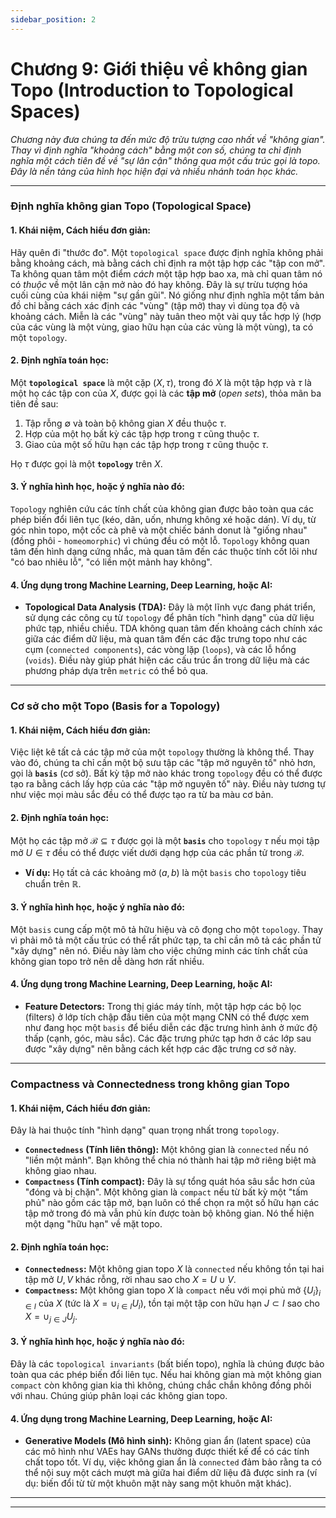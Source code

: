 ```yaml
---
sidebar_position: 2
---
```


# Chương 9: Giới thiệu về không gian Topo (Introduction to Topological Spaces)

*Chương này đưa chúng ta đến mức độ trừu tượng cao nhất về "không gian". Thay vì định nghĩa "khoảng cách" bằng một con số, chúng ta chỉ định nghĩa một cách tiên đề về "sự lân cận" thông qua một cấu trúc gọi là topo. Đây là nền tảng của hình học hiện đại và nhiều nhánh toán học khác.*

***

### **Định nghĩa không gian Topo (Topological Space)**

#### 1. Khái niệm, Cách hiểu đơn giản:
Hãy quên đi "thước đo". Một `topological space` được định nghĩa không phải bằng khoảng cách, mà bằng cách chỉ định ra một tập hợp các "tập con mở". Ta không quan tâm một điểm *cách* một tập hợp bao xa, mà chỉ quan tâm nó có *thuộc* về một lân cận mở nào đó hay không. Đây là sự trừu tượng hóa cuối cùng của khái niệm "sự gần gũi". Nó giống như định nghĩa một tấm bản đồ chỉ bằng cách xác định các "vùng" (tập mở) thay vì dùng tọa độ và khoảng cách. Miễn là các "vùng" này tuân theo một vài quy tắc hợp lý (hợp của các vùng là một vùng, giao hữu hạn của các vùng là một vùng), ta có một `topology`.

#### 2. Định nghĩa toán học:
Một **`topological space`** là một cặp $(X, \tau)$, trong đó $X$ là một tập hợp và $\tau$ là một họ các tập con của $X$, được gọi là các **tập mở** (*open sets*), thỏa mãn ba tiên đề sau:
1.  Tập rỗng $\emptyset$ và toàn bộ không gian $X$ đều thuộc $\tau$.
2.  Hợp của một họ bất kỳ các tập hợp trong $\tau$ cũng thuộc $\tau$.
3.  Giao của một số hữu hạn các tập hợp trong $\tau$ cũng thuộc $\tau$.

Họ $\tau$ được gọi là một **`topology`** trên $X$.

#### 3. Ý nghĩa hình học, hoặc ý nghĩa nào đó:
`Topology` nghiên cứu các tính chất của không gian được bảo toàn qua các phép biến đổi liên tục (kéo, dãn, uốn, nhưng không xé hoặc dán). Ví dụ, từ góc nhìn topo, một cốc cà phê và một chiếc bánh donut là "giống nhau" (đồng phôi - `homeomorphic`) vì chúng đều có một lỗ. `Topology` không quan tâm đến hình dạng cứng nhắc, mà quan tâm đến các thuộc tính cốt lõi như "có bao nhiêu lỗ", "có liền một mảnh hay không".

#### 4. Ứng dụng trong Machine Learning, Deep Learning, hoặc AI:
* **Topological Data Analysis (TDA):** Đây là một lĩnh vực đang phát triển, sử dụng các công cụ từ `topology` để phân tích "hình dạng" của dữ liệu phức tạp, nhiều chiều. TDA không quan tâm đến khoảng cách chính xác giữa các điểm dữ liệu, mà quan tâm đến các đặc trưng topo như các cụm (`connected components`), các vòng lặp (`loops`), và các lỗ hổng (`voids`). Điều này giúp phát hiện các cấu trúc ẩn trong dữ liệu mà các phương pháp dựa trên `metric` có thể bỏ qua.

***

### **Cơ sở cho một Topo (Basis for a Topology)**

#### 1. Khái niệm, Cách hiểu đơn giản:
Việc liệt kê tất cả các tập mở của một `topology` thường là không thể. Thay vào đó, chúng ta chỉ cần một bộ sưu tập các "tập mở nguyên tố" nhỏ hơn, gọi là **`basis`** (cơ sở). Bất kỳ tập mở nào khác trong `topology` đều có thể được tạo ra bằng cách lấy hợp của các "tập mở nguyên tố" này. Điều này tương tự như việc mọi màu sắc đều có thể được tạo ra từ ba màu cơ bản.

#### 2. Định nghĩa toán học:
Một họ các tập mở $\mathcal{B} \subseteq \tau$ được gọi là một **`basis`** cho `topology` $\tau$ nếu mọi tập mở $U \in \tau$ đều có thể được viết dưới dạng hợp của các phần tử trong $\mathcal{B}$.
* **Ví dụ:** Họ tất cả các khoảng mở $(a, b)$ là một `basis` cho `topology` tiêu chuẩn trên $\mathbb{R}$.

#### 3. Ý nghĩa hình học, hoặc ý nghĩa nào đó:
Một `basis` cung cấp một mô tả hữu hiệu và cô đọng cho một `topology`. Thay vì phải mô tả một cấu trúc có thể rất phức tạp, ta chỉ cần mô tả các phần tử "xây dựng" nên nó. Điều này làm cho việc chứng minh các tính chất của không gian topo trở nên dễ dàng hơn rất nhiều.

#### 4. Ứng dụng trong Machine Learning, Deep Learning, hoặc AI:
* **Feature Detectors:** Trong thị giác máy tính, một tập hợp các bộ lọc (filters) ở lớp tích chập đầu tiên của một mạng CNN có thể được xem như đang học một `basis` để biểu diễn các đặc trưng hình ảnh ở mức độ thấp (cạnh, góc, màu sắc). Các đặc trưng phức tạp hơn ở các lớp sau được "xây dựng" nên bằng cách kết hợp các đặc trưng cơ sở này.

***

### **Compactness và Connectedness trong không gian Topo**

#### 1. Khái niệm, Cách hiểu đơn giản:
Đây là hai thuộc tính "hình dạng" quan trọng nhất trong `topology`.
* **`Connectedness` (Tính liên thông):** Một không gian là `connected` nếu nó "liền một mảnh". Bạn không thể chia nó thành hai tập mở riêng biệt mà không giao nhau.
* **`Compactness` (Tính compact):** Đây là sự tổng quát hóa sâu sắc hơn của "đóng và bị chặn". Một không gian là `compact` nếu từ bất kỳ một "tấm phủ" nào gồm các tập mở, bạn luôn có thể chọn ra một số hữu hạn các tập mở trong đó mà vẫn phủ kín được toàn bộ không gian. Nó thể hiện một dạng "hữu hạn" về mặt topo.

#### 2. Định nghĩa toán học:
* **`Connectedness`:** Một không gian topo $X$ là `connected` nếu không tồn tại hai tập mở $U, V$ khác rỗng, rời nhau sao cho $X = U \cup V$.
* **`Compactness`:** Một không gian topo $X$ là `compact` nếu với mọi phủ mở $\{U_i\}_{i \in I}$ của $X$ (tức là $X = \cup_{i \in I} U_i$), tồn tại một tập con hữu hạn $J \subset I$ sao cho $X = \cup_{j \in J} U_j$.

#### 3. Ý nghĩa hình học, hoặc ý nghĩa nào đó:
Đây là các `topological invariants` (bất biến topo), nghĩa là chúng được bảo toàn qua các phép biến đổi liên tục. Nếu hai không gian mà một không gian `compact` còn không gian kia thì không, chúng chắc chắn không đồng phôi với nhau. Chúng giúp phân loại các không gian topo.

#### 4. Ứng dụng trong Machine Learning, Deep Learning, hoặc AI:
* **Generative Models (Mô hình sinh):** Không gian ẩn (latent space) của các mô hình như VAEs hay GANs thường được thiết kế để có các tính chất topo tốt. Ví dụ, việc không gian ẩn là `connected` đảm bảo rằng ta có thể nội suy một cách mượt mà giữa hai điểm dữ liệu đã được sinh ra (ví dụ: biến đổi từ từ một khuôn mặt này sang một khuôn mặt khác).

***
***
